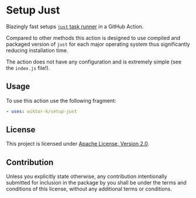 # Setup Just

Blazingly fast setups [`just` task runner](https://github.com/casey/just) in a GitHub Action.

Compared to other methods this action is designed to use compiled and packaged version of `just` for each major operating system thus significantly reducing installation time.

The action does not have any configuration and is extremely simple (see the `index.js` file!).

## Usage

To use this action use the following fragment:

```yaml
- uses: wiktor-k/setup-just
```

## License

This project is licensed under [Apache License, Version 2.0][APL].

[APL]: https://www.apache.org/licenses/LICENSE-2.0.html

## Contribution

Unless you explicitly state otherwise, any contribution intentionally submitted for inclusion in the package by you shall be under the terms and conditions of this license, without any additional terms or conditions.

